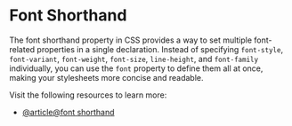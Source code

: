 # Font Shorthand

The font shorthand property in CSS provides a way to set multiple font-related properties in a single declaration. Instead of specifying `font-style`, `font-variant`, `font-weight`, `font-size`, `line-height`, and `font-family` individually, you can use the `font` property to define them all at once, making your stylesheets more concise and readable.

Visit the following resources to learn more:

- [@article@font shorthand](https://developer.mozilla.org/en-US/docs/Web/CSS/font)